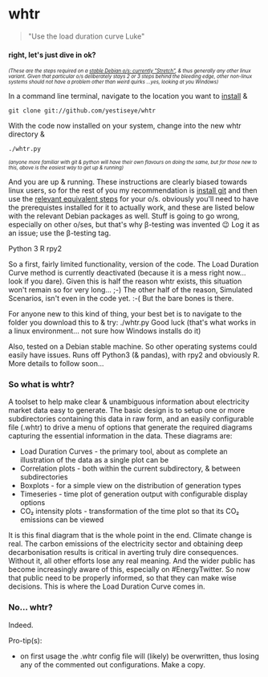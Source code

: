 # whtr
> "Use the load duration curve Luke"

#### right, let's just dive in ok?
<sub><sup>*(These are the steps required on a [stable Debian o/s: currently "Stretch"](https://wiki.debian.org/DebianStable), & thus generally any other linux variant.  Given that particular o/s deliberately stays 2 or 3 steps behind the bleeding edge, other non-linux systems should not have a problem other than weird quirks …yes, looking at you Windows)*</sup></sub>

In a command line terminal, navigate to the location you want to [install](https://git-scm.com/docs/git-clone) &

```git clone git://github.com/yestiseye/whtr```

With the code now installed on your system, change into the new whtr directory &

```./whtr.py```

<sub><sup>*(anyone more familiar with git & python will have their own flavours on doing the same, but for those new to this, above is the easiest way to get up & running)*</sup></sub>

And you are up & running.  These instructions are clearly biased towards linux users, so for the rest of you my recommendation is [install git](https://gist.github.com/derhuerst/1b15ff4652a867391f03) and then use the [relevant equivalent steps](https://git-scm.com/book/en/v2/Getting-Started-The-Command-Line) for your o/s.
obviously you'll need to have the prerequistes installed for it to actually work, and these are listed below with the relevant Debian packages as well.  Stuff is going to go wrong, especially on other o/ses, but that's why β-testing was invented :wink:  Log it as an issue; use the β-testing tag.

Python 3
R
rpy2

So a first, fairly limited functionality, version of the code.  The Load Duration Curve method is currently deactivated (because it is a mess right now... look if you dare).  Given this is half the reason whtr exists, this situation won't remain so for very long... ;-)  The other half of the reason, Simulated Scenarios, isn't even in the code yet. :-(
But the bare bones is there.

For anyone new to this kind of thing, your best bet is to navigate to the folder you download this to & try: ./whtr.py
Good luck (that's what works in a linux environment... not sure how Windows installs do it)

Also, tested on a Debian stable machine.  So other operating systems could easily have issues.  Runs off Python3 (& pandas), with rpy2 and obviously R.
More details to follow soon...

### So what is whtr?
A toolset to help make clear & unambiguous information about electricity market data easy to generate.  The basic design is to setup one or more subdirectories containing this data in raw form, and an easily configurable file (.whtr) to drive a menu of options that generate the required diagrams capturing the essential information in the data. These diagrams are:
 * Load Duration Curves - the primary tool, about as complete an illustration of the data as a single plot can be
 * Correlation plots - both within the current subdirectory, & between subdirectories
 * Boxplots - for a simple view on the distribution of generation types
 * Timeseries - time plot of generation output with configurable display options
 * CO₂ intensity plots - transformation of the time plot so that its CO₂ emissions can be viewed

It is this final diagram that is the whole point in the end.  Climate change is real.  The carbon emissions of the electricity sector and obtaining deep decarbonisation results is critical in averting truly dire consequences.  Without it, all other efforts lose any real meaning.  And the wider public has become increasingly aware of this, especially on #EnergyTwitter.  So now that public need to be properly informed, so that they can make wise decisions.
This is where the Load Duration Curve comes in.

### No… whtr?
Indeed.

Pro-tip(s):
 * on first usage the .whtr config file will (likely) be overwritten, thus losing any of the commented out configurations. Make a copy.
